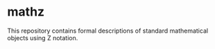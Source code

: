 # mathz
This repository contains formal descriptions of standard mathematical objects using Z notation.
